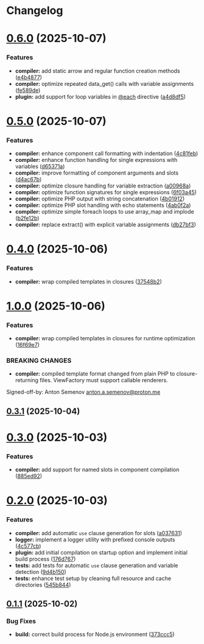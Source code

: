# Changelog

# [0.6.0](https://github.com/aurynx/vite-plugin/compare/v0.5.0...v0.6.0) (2025-10-07)


### Features

* **compiler:** add static arrow and regular function creation methods ([e4b4877](https://github.com/aurynx/vite-plugin/commit/e4b48772da2e52d3ae5886ac282ccd6a79bf9a8d))
* **compiler:** optimize repeated data_get() calls with variable assignments ([fe589de](https://github.com/aurynx/vite-plugin/commit/fe589def43bc97e0f5b136436e913d50974a4a3f))
* **plugin:** add support for loop variables in [@each](https://github.com/each) directive ([a4d8df5](https://github.com/aurynx/vite-plugin/commit/a4d8df5c8a84687bdf00fa8e01146ea41f2e7d38))

# [0.5.0](https://github.com/aurynx/vite-plugin/compare/v0.4.0...v0.5.0) (2025-10-07)


### Features

* **compiler:** enhance component call formatting with indentation ([4c81feb](https://github.com/aurynx/vite-plugin/commit/4c81febc674586644fb2466311b92e514ba8959a))
* **compiler:** enhance function handling for single expressions with variables ([d65371a](https://github.com/aurynx/vite-plugin/commit/d65371a8930a28f427d124cccc4ccd7191229de6))
* **compiler:** improve formatting of component arguments and slots ([d4ac67b](https://github.com/aurynx/vite-plugin/commit/d4ac67bb581aa48d434c89d7325a052825723cf9))
* **compiler:** optimize closure handling for variable extraction ([a00968a](https://github.com/aurynx/vite-plugin/commit/a00968af68f02e291ba3595419762121987c2d01))
* **compiler:** optimize function signatures for single expressions ([6f03a45](https://github.com/aurynx/vite-plugin/commit/6f03a452c14ddad2c672b7a3b28c14be6a21b894))
* **compiler:** optimize PHP output with string concatenation ([4b01912](https://github.com/aurynx/vite-plugin/commit/4b01912ca232e4701e182bb8de67bc293d6c7caf))
* **compiler:** optimize PHP slot handling with echo statements ([4ab0f2a](https://github.com/aurynx/vite-plugin/commit/4ab0f2a5287fdcd5f1163818e8e366918c45ebab))
* **compiler:** optimize simple foreach loops to use array_map and implode ([b2fe12b](https://github.com/aurynx/vite-plugin/commit/b2fe12b1916165bbbaa46c2aa118d9dacf8f6ad8))
* **compiler:** replace extract() with explicit variable assignments ([db27bf3](https://github.com/aurynx/vite-plugin/commit/db27bf3e8691a25ea9434ead854a8e1a581892d6))

# [0.4.0](https://github.com/aurynx/vite-plugin/compare/v0.3.1...v0.4.0) (2025-10-06)


### Features

* **compiler:** wrap compiled templates in closures ([37548b2](https://github.com/aurynx/vite-plugin/commit/37548b21699483e188359e34fda622f014a7cd4e))

# [1.0.0](https://github.com/aurynx/vite-plugin/compare/v0.3.1...v1.0.0) (2025-10-06)


### Features

* **compiler:** wrap compiled templates in closures for runtime optimization ([16f69e7](https://github.com/aurynx/vite-plugin/commit/16f69e70e6f9681b722a743cfb075bee73d1fd71))


### BREAKING CHANGES

* **compiler:** compiled template format changed from plain PHP to
closure-returning files. ViewFactory must support callable renderers.

Signed-off-by: Anton Semenov <anton.a.semenov@proton.me>

## [0.3.1](https://github.com/aurynx/vite-plugin/compare/v0.3.0...v0.3.1) (2025-10-04)

# [0.3.0](https://github.com/aurynx/vite-plugin/compare/v0.2.0...v0.3.0) (2025-10-03)


### Features

* **compiler:** add support for named slots in component compilation ([885ed92](https://github.com/aurynx/vite-plugin/commit/885ed926a2daafd56738426ae08be1ebd397985c))

# [0.2.0](https://github.com/aurynx/vite-plugin/compare/v0.1.1...v0.2.0) (2025-10-03)


### Features

* **compiler:** add automatic `use` clause generation for slots ([a037631](https://github.com/aurynx/vite-plugin/commit/a037631517d8475c712d1e8256a41b3d439843de))
* **logger:** implement a logger utility with prefixed console outputs ([4c577cb](https://github.com/aurynx/vite-plugin/commit/4c577cb42a9db5e8e2f2c474968329d78f494493))
* **plugin:** add initial compilation on startup option and implement initial build process ([176d767](https://github.com/aurynx/vite-plugin/commit/176d7672c30da39f1e5400f5dd175afcef06fd2a))
* **tests:** add tests for automatic `use` clause generation and variable detection ([9d4b150](https://github.com/aurynx/vite-plugin/commit/9d4b1506570c6a1ea9c679282d31a8fddcd81d45))
* **tests:** enhance test setup by cleaning full resource and cache directories ([545b844](https://github.com/aurynx/vite-plugin/commit/545b8445ed6da7194440c89b7fa09dbb3d640928))

## [0.1.1](https://github.com/aurynx/vite-plugin/compare/v0.1.0...v0.1.1) (2025-10-02)


### Bug Fixes

* **build:** correct build process for Node.js environment ([373ccc5](https://github.com/aurynx/vite-plugin/commit/373ccc5f80f4378e5a4f7340c02b2c53c98fa844))
